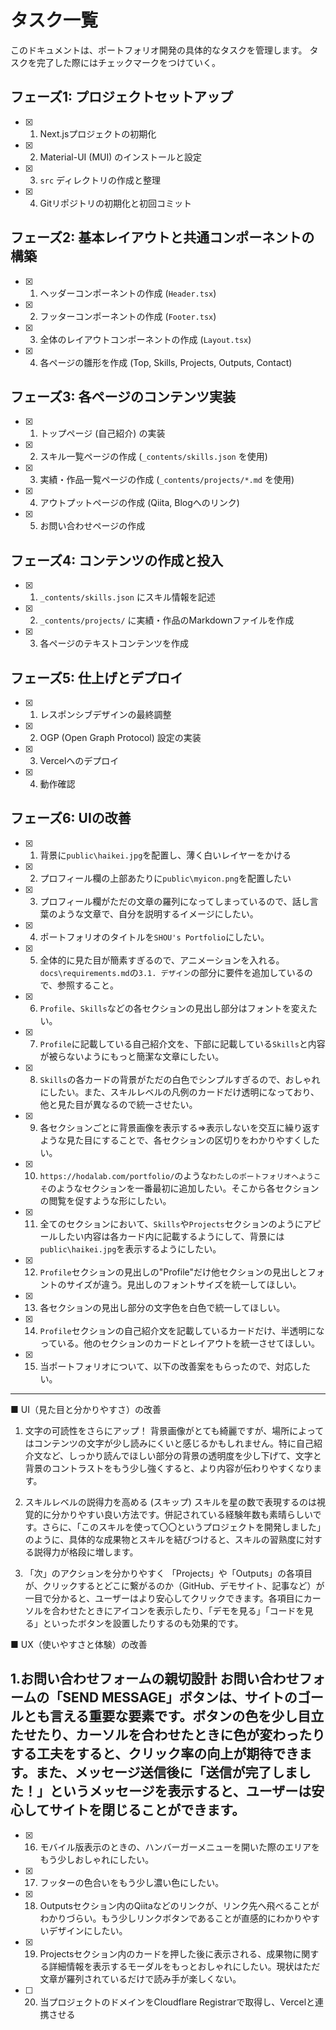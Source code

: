 # タスク一覧

このドキュメントは、ポートフォリオ開発の具体的なタスクを管理します。
タスクを完了した際にはチェックマークをつけていく。

## フェーズ1: プロジェクトセットアップ

- [x] 1. Next.jsプロジェクトの初期化
- [x] 2. Material-UI (MUI) のインストールと設定
- [x] 3. `src` ディレクトリの作成と整理
- [x] 4. Gitリポジトリの初期化と初回コミット

## フェーズ2: 基本レイアウトと共通コンポーネントの構築

- [x] 1. ヘッダーコンポーネントの作成 (`Header.tsx`)
- [x] 2. フッターコンポーネントの作成 (`Footer.tsx`)
- [x] 3. 全体のレイアウトコンポーネントの作成 (`Layout.tsx`)
- [x] 4. 各ページの雛形を作成 (Top, Skills, Projects, Outputs, Contact)

## フェーズ3: 各ページのコンテンツ実装

- [x] 1. トップページ (自己紹介) の実装
- [x] 2. スキル一覧ページの作成 (`_contents/skills.json` を使用)
- [x] 3. 実績・作品一覧ページの作成 (`_contents/projects/*.md` を使用)
- [x] 4. アウトプットページの作成 (Qiita, Blogへのリンク)
- [x] 5. お問い合わせページの作成

## フェーズ4: コンテンツの作成と投入

- [x] 1. `_contents/skills.json` にスキル情報を記述
- [x] 2. `_contents/projects/` に実績・作品のMarkdownファイルを作成
- [x] 3. 各ページのテキストコンテンツを作成

## フェーズ5: 仕上げとデプロイ

- [x] 1. レスポンシブデザインの最終調整
- [x] 2. OGP (Open Graph Protocol) 設定の実装
- [x] 3. Vercelへのデプロイ
- [x] 4. 動作確認

## フェーズ6: UIの改善

- [x] 1. 背景に`public\haikei.jpg`を配置し、薄く白いレイヤーをかける
- [x] 2. プロフィール欄の上部あたりに`public\myicon.png`を配置したい
- [x] 3. プロフィール欄がただの文章の羅列になってしまっているので、話し言葉のような文章で、自分を説明するイメージにしたい。
- [x] 4. ポートフォリオのタイトルを`SHOU's Portfolio`にしたい。
- [x] 5. 全体的に見た目が簡素すぎるので、アニメーションを入れる。`docs\requirements.md`の`3.1. デザイン`の部分に要件を追加しているので、参照すること。
- [x] 6. `Profile`、`Skills`などの各セクションの見出し部分はフォントを変えたい。
- [x] 7. `Profile`に記載している自己紹介文を、下部に記載している`Skills`と内容が被らないようにもっと簡潔な文章にしたい。
- [x] 8. `Skills`の各カードの背景がただの白色でシンプルすぎるので、おしゃれにしたい。また、スキルレベルの凡例のカードだけ透明になっており、他と見た目が異なるので統一させたい。
- [x] 9. 各セクションごとに背景画像を表示する⇒表示しないを交互に繰り返すような見た目にすることで、各セクションの区切りをわかりやすくしたい。
- [x] 10. `https://hodalab.com/portfolio/`のような`わたしのポートフォリオへようこそ`のようなセクションを一番最初に追加したい。そこから各セクションの閲覧を促すような形にしたい。
- [x] 11. 全てのセクションにおいて、`Skills`や`Projects`セクションのようにアピールしたい内容は各カード内に記載するようにして、背景には`public\haikei.jpg`を表示するようにしたい。
- [x] 12. `Profile`セクションの見出しの"Profile"だけ他セクションの見出しとフォントのサイズが違う。見出しのフォントサイズを統一してほしい。
- [x] 13. 各セクションの見出し部分の文字色を白色で統一してほしい。
- [x] 14. `Profile`セクションの自己紹介文を記載しているカードだけ、半透明になっている。他のセクションのカードとレイアウトを統一させてほしい。
- [x] 15. 当ポートフォリオについて、以下の改善案をもらったので、対応したい。
----------------------------------------------------------------------
■ UI（見た目と分かりやすさ）の改善

1. 文字の可読性をさらにアップ！
背景画像がとても綺麗ですが、場所によってはコンテンツの文字が少し読みにくいと感じるかもしれません。特に自己紹介文など、しっかり読んでほしい部分の背景の透明度を少し下げて、文字と背景のコントラストをもう少し強くすると、より内容が伝わりやすくなります。

2. スキルレベルの説得力を高める (スキップ)
スキルを星の数で表現するのは視覚的に分かりやすい良い方法です。併記されている経験年数も素晴らしいです。さらに、「このスキルを使って〇〇というプロジェクトを開発しました」のように、具体的な成果物とスキルを結びつけると、スキルの習熟度に対する説得力が格段に増します。

3. 「次」のアクションを分かりやすく
「Projects」や「Outputs」の各項目が、クリックするとどこに繋がるのか（GitHub、デモサイト、記事など）が一目で分かると、ユーザーはより安心してクリックできます。各項目にカーソルを合わせたときにアイコンを表示したり、「デモを見る」「コードを見る」といったボタンを設置したりするのも効果的です。

■ UX（使いやすさと体験）の改善

1.お問い合わせフォームの親切設計
お問い合わせフォームの「SEND MESSAGE」ボタンは、サイトのゴールとも言える重要な要素です。ボタンの色を少し目立たせたり、カーソルを合わせたときに色が変わったりする工夫をすると、クリック率の向上が期待できます。また、メッセージ送信後に「送信が完了しました！」というメッセージを表示すると、ユーザーは安心してサイトを閉じることができます。
----------------------------------------------------------------------

- [x] 16. モバイル版表示のときの、ハンバーガーメニューを開いた際のエリアをもう少しおしゃれにしたい。
- [x] 17. フッターの色合いをもう少し濃い色にしたい。
- [x] 18. Outputsセクション内のQiitaなどのリンクが、リンク先へ飛べることがわかりづらい。もう少しリンクボタンであることが直感的にわかりやすいデザインにしたい。
- [x] 19. Projectsセクション内のカードを押した後に表示される、成果物に関する詳細情報を表示するモーダルをもっとおしゃれにしたい。現状はただ文章が羅列されているだけで読み手が楽しくない。
- [ ] 20. 当プロジェクトのドメインをCloudflare Registrarで取得し、Vercelと連携させる
